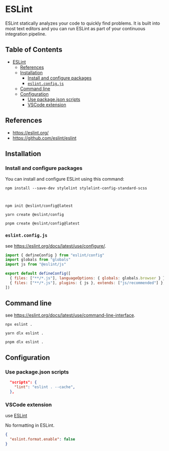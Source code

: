 # ESLint

ESLint statically analyzes your code to quickly find problems. It is built into most text editors and you can run ESLint as part of your continuous integration pipeline.

## Table of Contents <!-- omit in toc -->

- [ESLint](#eslint)
  - [References](#references)
  - [Installation](#installation)
    - [Install and configure packages](#install-and-configure-packages)
    - [`eslint.config.js`](#eslintconfigjs)
  - [Command line](#command-line)
  - [Configuration](#configuration)
    - [Use package.json scripts](#use-packagejson-scripts)
    - [VSCode extension](#vscode-extension)

## References

- <https://eslint.org/>
- <https://github.com/eslint/eslint>

## Installation

### Install and configure packages

You can install and configure ESLint using this command:

```shell
npm install --save-dev stylelint stylelint-config-standard-scss



npm init @eslint/config@latest
```

```shell
yarn create @eslint/config
```

```shell
pnpm create @eslint/config@latest
```

### `eslint.config.js`

see <https://eslint.org/docs/latest/use/configure/>.

```js
import { defineConfig } from "eslint/config"
import globals from "globals"
import js from "@eslint/js"

export default defineConfig([
  { files: ["**/*.js"], languageOptions: { globals: globals.browser } },
  { files: ["**/*.js"], plugins: { js }, extends: ["js/recommended"] },
])
```

## Command line

see <https://eslint.org/docs/latest/use/command-line-interface>.

```shell
npx eslint .
```

```shell
yarn dlx eslint .
```

```shell
pnpm dlx eslint .
```

## Configuration

### Use package.json scripts

```json
  "scripts": {
    "lint": "eslint . --cache",
  },
```

### VSCode extension

use [ESLint](https://marketplace.visualstudio.com/items?itemName=dbaeumer.vscode-eslint)

No formatting in ESLint.

```json
{
  "eslint.format.enable": false
}
```
